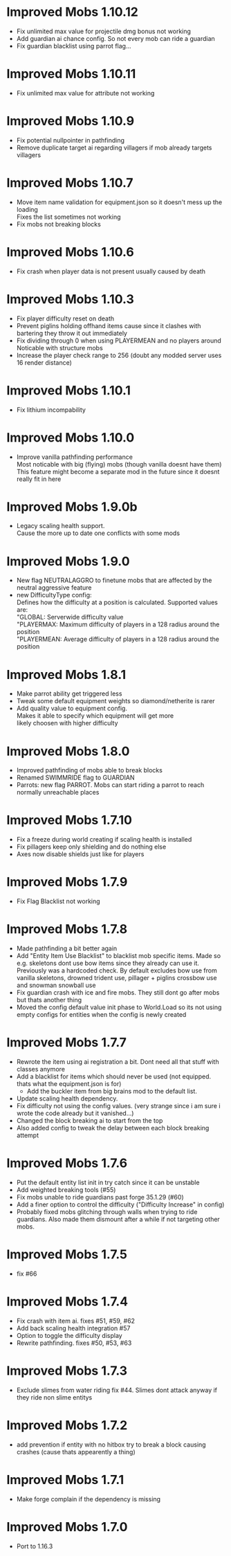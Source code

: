 Improved Mobs 1.10.12
================
- Fix unlimited max value for projectile dmg bonus not working
- Add guardian ai chance config. So not every mob can ride a guardian
- Fix guardian blacklist using parrot flag...

Improved Mobs 1.10.11
================
- Fix unlimited max value for attribute not working

Improved Mobs 1.10.9
================
- Fix potential nullpointer in pathfinding
- Remove duplicate target ai regarding villagers if mob already targets villagers

Improved Mobs 1.10.7
================
- Move item name validation for equipment.json so it doesn't mess up the loading  
  Fixes the list sometimes not working
- Fix mobs not breaking blocks

Improved Mobs 1.10.6
================
- Fix crash when player data is not present usually caused by death

Improved Mobs 1.10.3
================
- Fix player difficulty reset on death
- Prevent piglins holding offhand items cause since it clashes with bartering they throw it out immediately
- Fix dividing through 0 when using PLAYERMEAN and no players around  
  Noticable with structure mobs
- Increase the player check range to 256 (doubt any modded server uses 16 render distance)

Improved Mobs 1.10.1
================
- Fix lithium incompability

Improved Mobs 1.10.0
================
- Improve vanilla pathfinding performance  
  Most noticable with big (flying) mobs (though vanilla doesnt have them)  
  This feature might become a separate mod in the future since it doesnt really fit in here

Improved Mobs 1.9.0b
================
- Legacy scaling health support.  
  Cause the more up to date one conflicts with some mods

Improved Mobs 1.9.0
================
- New flag NEUTRALAGGRO to finetune mobs that are affected by the neutral aggressive feature
- new DifficultyType config:  
  Defines how the difficulty at a position is calculated. Supported values are:  
  "GLOBAL: Serverwide difficulty value  
  "PLAYERMAX: Maximum difficulty of players in a 128 radius around the position  
  "PLAYERMEAN: Average difficulty of players in a 128 radius around the position

Improved Mobs 1.8.1
================
- Make parrot ability get triggered less
- Tweak some default equipment weights so diamond/netherite is rarer
- Add quality value to equipment config.  
  Makes it able to specify which equipment will get more  
  likely choosen with higher difficulty

Improved Mobs 1.8.0
================
- Improved pathfinding of mobs able to break blocks
- Renamed SWIMMRIDE flag to GUARDIAN
- Parrots: new flag PARROT.
  Mobs can start riding a parrot to reach normally unreachable places

Improved Mobs 1.7.10
================
- Fix a freeze during world creating if scaling health is installed
- Fix pillagers keep only shielding and do nothing else
- Axes now disable shields just like for players

Improved Mobs 1.7.9
================
- Fix Flag Blacklist not working

Improved Mobs 1.7.8
================
- Made pathfinding a bit better again
- Add "Entity Item Use Blacklist" to blacklist mob specific items.
  Made so e.g. skeletons dont use bow items since they already can use it.
  Previously was a hardcoded check.
  By default excludes bow use from vanilla skeletons, drowned trident use, pillager + piglins crossbow use and snowman snowball use
- Fix guardian crash with ice and fire mobs. They still dont go after mobs but thats another thing
- Moved the config default value init phase to World.Load so its not using empty configs for
  entities when the config is newly created

Improved Mobs 1.7.7
================
- Rewrote the item using ai registration a bit. Dont need all that stuff with classes anymore
- Add a blacklist for items which should never be used (not equipped. thats what the equipment.json is for)
    - Add the buckler item from big brains mod to the default list.
- Update scaling health dependency.
- Fix difficulty not using the config values. (very strange since i am sure i wrote the code already but it vanished...)
- Changed the block breaking ai to start from the top
- Also added config to tweak the delay between each block breaking attempt

Improved Mobs 1.7.6
================
- Put the default entity list init in try catch since it can be unstable
- Add weighted breaking tools (#55)
- Fix mobs unable to ride guardians past forge 35.1.29 (#60)
- Add a finer option to control the difficulty ("Difficulty Increase" in config)
- Probably fixed mobs glitching through walls when trying to ride guardians.
  Also made them dismount after a while if not targeting other mobs.

Improved Mobs 1.7.5
================
- fix #66

Improved Mobs 1.7.4
================
- Fix crash with item ai. fixes #51, #59, #62
- Add back scaling health integration #57
- Option to toggle the difficulty display
- Rewrite pathfinding. fixes #50, #53, #63

Improved Mobs 1.7.3
================
- Exclude slimes from water riding fix #44. Slimes dont attack anyway if they ride non slime entitys

Improved Mobs 1.7.2
================
- add prevention if entity with no hitbox try to break a block causing crashes (cause thats appearently a thing)

Improved Mobs 1.7.1
================
- Make forge complain if the dependency is missing

Improved Mobs 1.7.0
================
- Port to 1.16.3